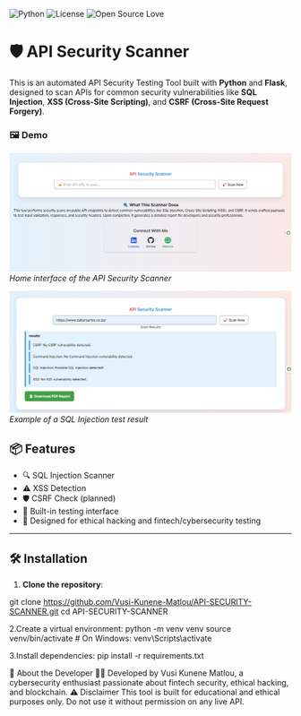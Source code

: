 ![Python](https://img.shields.io/badge/Python-3.10-blue?logo=python)
![License](https://img.shields.io/badge/License-MIT-green)
![Open Source Love](https://img.shields.io/badge/Open%20Source-%F0%9F%92%9A-lightgrey)

# 🛡️ API Security Scanner

This is an automated API Security Testing Tool built with **Python** and **Flask**, designed to scan APIs for common security vulnerabilities like **SQL Injection**, **XSS (Cross-Site Scripting)**, and **CSRF (Cross-Site Request Forgery)**.

### 🖼️ Demo

![API Security Scanner - Screenshot 1](API_SCANNER.png)  
*Home interface of the API Security Scanner*

![API Security Scanner - Screenshot 2](API_SCANNER2.png)  
*Example of a SQL Injection test result*



## 📦 Features

- 🔍 SQL Injection Scanner
- ⚠️ XSS Detection
- 🛡️ CSRF Check (planned)
- 🧪 Built-in testing interface
- 🔐 Designed for ethical hacking and fintech/cybersecurity testing

---

## 🛠️ Installation

1. **Clone the repository**:

git clone https://github.com/Vusi-Kunene-Matlou/API-SECURITY-SCANNER.git
cd API-SECURITY-SCANNER

2.Create a virtual environment:
python -m venv venv
source venv/bin/activate  # On Windows: venv\Scripts\activate

3.Install dependencies:
pip install -r requirements.txt

🧠 About the Developer
👨‍💻 Developed by Vusi Kunene Matlou, a cybersecurity enthusiast passionate about fintech security, ethical hacking, and blockchain.
⚠️ Disclaimer
This tool is built for educational and ethical purposes only. Do not use it without permission on any live API.
